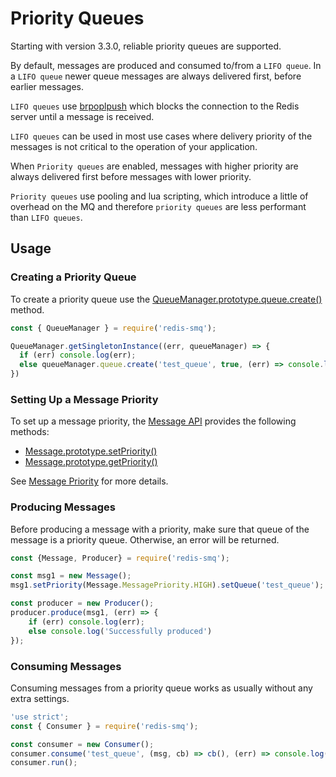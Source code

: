 # Priority Queues

Starting with version 3.3.0, reliable priority queues are supported.

By default, messages are produced and consumed to/from a `LIFO queue`. In a `LIFO queue` newer queue messages are always delivered first, before earlier messages. 

`LIFO queues` use [brpoplpush](https://redis.io/commands/brpoplpush) which blocks the connection to the Redis server until a message is received. 

`LIFO queues` can be used in most use cases where delivery priority of the messages is not critical to the operation of your application.

When `Priority queues` are enabled, messages with higher priority are always delivered first before messages with lower priority. 

`Priority queues` use pooling and lua scripting, which introduce a little of overhead on the MQ and therefore `priority queues` are less performant than `LIFO queues`. 

## Usage

### Creating a Priority Queue

To create a priority queue use the [QueueManager.prototype.queue.create()](/docs/api/queue-manager.md#queuemanagerprototypequeuecreate) method.

```javascript
const { QueueManager } = require('redis-smq');

QueueManager.getSingletonInstance((err, queueManager) => {
  if (err) console.log(err);
  else queueManager.queue.create('test_queue', true, (err) => console.log(err));
})
```

### Setting Up a Message Priority

To set up a message priority, the [Message API](/docs/api/message.md) provides the following methods:

* [Message.prototype.setPriority()](api/message.md#messageprototypesetpriority)
* [Message.prototype.getPriority()](api/message.md#messageprototypegetpriority)

See [Message Priority](api/message.md#messagemessagepriority) for more details.

### Producing Messages

Before producing a message with a priority, make sure that queue of the message is a priority queue. Otherwise, an error will be returned.

```javascript
const {Message, Producer} = require('redis-smq');

const msg1 = new Message();
msg1.setPriority(Message.MessagePriority.HIGH).setQueue('test_queue');

const producer = new Producer();
producer.produce(msg1, (err) => {
    if (err) console.log(err);
    else console.log('Successfully produced')
});
```

### Consuming Messages

Consuming messages from a priority queue works as usually without any extra settings.

```javascript
'use strict';
const { Consumer } = require('redis-smq');

const consumer = new Consumer();
consumer.consume('test_queue', (msg, cb) => cb(), (err) => console.log(error));
consumer.run();
```

